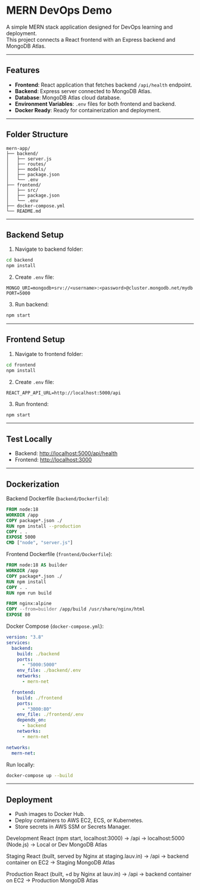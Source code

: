 
# MERN DevOps Demo

A simple MERN stack application designed for DevOps learning and deployment.  
This project connects a React frontend with an Express backend and MongoDB Atlas.

---

## **Features**
- **Frontend**: React application that fetches backend `/api/health` endpoint.
- **Backend**: Express server connected to MongoDB Atlas.
- **Database**: MongoDB Atlas cloud database.
- **Environment Variables**: `.env` files for both frontend and backend.
- **Docker Ready**: Ready for containerization and deployment.

---

## **Folder Structure**
```
mern-app/
├── backend/
│   ├── server.js
│   ├── routes/
│   ├── models/
│   ├── package.json
│   └── .env
├── frontend/
│   ├── src/
│   ├── package.json
│   └── .env
├── docker-compose.yml
└── README.md
```

---

## **Backend Setup**
1. Navigate to backend folder:
```bash
cd backend
npm install
```
2. Create `.env` file:
```
MONGO_URI=mongodb+srv://<username>:<password>@cluster.mongodb.net/mydb
PORT=5000
```
3. Run backend:
```bash
npm start
```

---

## **Frontend Setup**
1. Navigate to frontend folder:
```bash
cd frontend
npm install
```
2. Create `.env` file:
```
REACT_APP_API_URL=http://localhost:5000/api
```
3. Run frontend:
```bash
npm start
```

---

## **Test Locally**
- Backend: [http://localhost:5000/api/health](http://localhost:5000/api/health)  
- Frontend: [http://localhost:3000](http://localhost:3000)

---

## **Dockerization**
Backend Dockerfile (`backend/Dockerfile`):
```dockerfile
FROM node:18
WORKDIR /app
COPY package*.json ./
RUN npm install --production
COPY . .
EXPOSE 5000
CMD ["node", "server.js"]
```

Frontend Dockerfile (`frontend/Dockerfile`):
```dockerfile
FROM node:18 AS builder
WORKDIR /app
COPY package*.json ./
RUN npm install
COPY . .
RUN npm run build

FROM nginx:alpine
COPY --from=builder /app/build /usr/share/nginx/html
EXPOSE 80
```

Docker Compose (`docker-compose.yml`):
```yaml
version: "3.8"
services:
  backend:
    build: ./backend
    ports:
      - "5000:5000"
    env_file: ./backend/.env
    networks:
      - mern-net

  frontend:
    build: ./frontend
    ports:
      - "3000:80"
    env_file: ./frontend/.env
    depends_on:
      - backend
    networks:
      - mern-net

networks:
  mern-net:
```

Run locally:
```bash
docker-compose up --build
```

---

## **Deployment**
- Push images to Docker Hub.
- Deploy containers to AWS EC2, ECS, or Kubernetes.
- Store secrets in AWS SSM or Secrets Manager.



Development
  React (npm start, localhost:3000)
    → /api → localhost:5000 (Node.js)
    → Local or Dev MongoDB Atlas

Staging
  React (built, served by Nginx at staging.lauv.in)
    → /api → backend container on EC2
    → Staging MongoDB Atlas

Production
  React (built, 
  +d by Nginx at lauv.in)
    → /api → backend container on EC2
    → Production MongoDB Atlas
